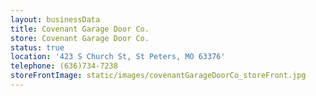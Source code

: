 ```yaml
---
layout: businessData
title: Covenant Garage Door Co.
store: Covenant Garage Door Co.
status: true
location: '423 S Church St, St Peters, MO 63376'
telephone: (636)734-7238
storeFrontImage: static/images/covenantGarageDoorCo_storeFront.jpg
---
```


